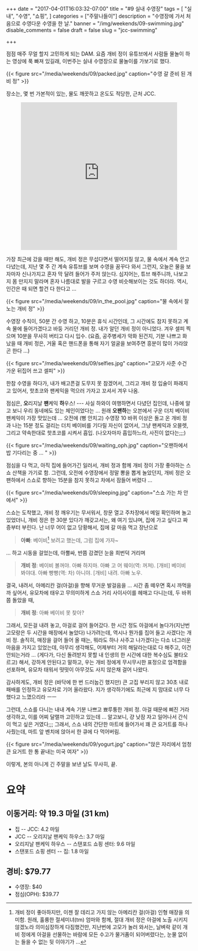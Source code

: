+++
date = "2017-04-01T16:03:32-07:00"
title = "#9 실내 수영장"
tags = [
    "실내",
    "수영",
    "쇼핑",
]
categories = ["주말나들이"]
description = "수영장에 가서 처음으로 수영다운 수영을 한 날."
banner = "/img/weekends/09-swimming.jpg"
disable_comments = false
draft = false
slug = "jcc-swimming"

+++

점점 매주 무얼 할지 고민하게 되는 DAM. 요즘 개비 정이 유튜브에서 사람들
물놀이 하는 영상에 푹 빠져 있길래, 이번주는 실내 수영장으로 물놀이를 가보기로
했다.

{{< figure
  src="/media/weekends/09/packed.jpg"
  caption="수영 갈 준비 된 개비 정" >}}

장소는, 몇 번 가본적이 있는, 물도 깨끗하고 온도도 적당한, 근처 JCC.

<figure>
<iframe
src="https://www.google.com/maps/embed?pb=!1m18!1m12!1m3!1d3168.5682548437635!2d-122.10561778432299!3d37.42367854005363!2m3!1f0!2f0!3f0!3m2!1i1024!2i768!4f13.1!3m3!1m2!1s0x808fba1483e9561d%3A0xa1cfb5f1cbc782f5!2sOshman+Family+JCC!5e0!3m2!1sen!2sus!4v1491103829326" width="100%" height="400" frameborder="0" style="border:0" allowfullscreen></iframe>
</figure>

가장 최근에 갔을 때만 해도, 개비 정은 무섭다면서 떨어지질 않고, 물 속에서 계속
안고 다녔는데, 지난 몇 주 간 계속 유튜브를 보며 수영을 꿈꾸다 와서 그런지,
오늘은 물을 보자마자 신나가지고 혼자 막 달려 들어가 주저 앉는다.
심지어는, 튜브 해주니까, 나보고 지 몸 만지지 말라며 혼자 나름대로 발을 구르고
수영 비슷해보이는 것도 하더라. 역시, 인간은 때 되면 할건 다 한다고 …

{{< figure
  src="/media/weekends/09/in_the_pool.jpg"
  caption="물 속에서 잘 노는 개비 정" >}}

수영장 수칙이, 50분 간 수영 하고, 10분은 휴식 시간인데, 그 시간에도 참지 못하고
계속 물에 들어가겠다고 바둥 거리던 개비 정. 내가 알던 개비 정이 아니었다.
겨우 셀피 찍으며 10분을 무사히 버티고 다시 입수.
(요즘, 공주병세가 악화 된건지, 기분 나쁘고 화났을 때 개비 정은, 거울 혹은
핸드폰을 통해 자기 얼굴을 보여주면 흥분이 많이 가라앉곤 한다 …)

{{< figure
  src="/media/weekends/09/selfies.jpg"
  caption="고모가 사준 수건 가운 뒤집어 쓰고 셀피" >}}

한참 수영을 하다가, 내가 배고픈걸 도무지 못 참겠어서, 그리고 개비 정 입술이
파래지고 있어서, 핫초코와 팬케익을 먹으러 가자고 꼬셔서 겨우 나옴.

점심은, **오**리지날 **팬**케익 **하**우스! --- 사실 하와이 여행하면서 다녔던
집인데, 나중에 알고 보니 우리 동네에도 있는 체인이었다는 …
원래 **오팬하**는 오븐에서 구운 더치 베이비 팬케익이 가장 맛있는데 … 오전에 (뻥
안치고) 수영장 10 바퀴 이상은 돌고 온 개비 정과 나는 15분 정도 걸리는 더치
베이비를 기다릴 자신이 없어서, 그냥 팬케익과 오믈렛, 그리고 약속한대로 핫초코를
시켜서 흡입. (나오자마자 흡입하느라, 사진이 없다는;;;)

{{< figure
  src="/media/weekends/09/waiting_oph.jpg"
  caption="오팬하에서 밥 기다리는 중 … " >}}

점심을 다 먹고, 아직 집에 들어가긴 일러서, 개비 정과 함께 개비 정이 가장
좋아하는 스쇼 산책을 가기로 함. 그런데, 오전에 수영장에서 정말 뽕을 뽑게
놀았던지, 개비 정은 오팬하에서 스쇼로 향하는 15분을 참지 못하고 차에서 잠들어
버렸다 …

{{< figure
  src="/media/weekends/09/sleeping.jpg"
  caption="스쇼 가는 차 안에서" >}}

스쇼는 도착했고, 개비 정 깨우기는 무서워서, 창문 열고 주차장에서 메일 확인하며
놀고 있었더니, 개비 정은 한 30분 있다가 깨갖고서는, 왜 여기 있냐며, 집에 가고
싶다고 짜증부터 부린다. 난 너무 어이 없고 당황해서, 집에 갈 마음 먹고 장난으로

> **아빠**: 베이비[^1] 보려고 했는데, 그럼 집에 가자~

[^1]: 개비 정이 좋아하지만, 이젠 잘 데리고 가지 않는 아메리칸 걸(아걸) 인형 매장을 의미함. 원래, 훌륭한 절세미녀(tm) 엄마와 함께, 절대 개비 정은 아걸에 노출 시키지 않겠노라 의미심장하게 다짐했건만, 지난번에 고모가 놀러 와서는, 날벼락 같이 개비 정에게 아걸을 선물하는 바람에 모든 수고가 물거품이 되어버렸다는, 눈물 없이는 들을 수 없는 뒷 이야기가 …

… 하고 시동을 걸었는데, 아뿔싸, 반쯤 감겼던 눈을 희번덕 거리며

> **개비 정**: 베이비 볼꺼야. 아빠 하지마. 아빠 고 어 웨이(역: 꺼져).
>[개비] 베이비 봐야대. 아빠 빵빵(역: 차) 아니야. [개비] 내려. 아빠 노우.

결국, 내려서, 아메리칸 걸(아걸)을 향해 무거운 발걸음을 …
시간 좀 떼우면 혹시 까먹을까 싶어서, 유모차에 태우고 무의미하게 스쇼 거리
사이사이를 헤매고 다니는데, 두 바퀴쯤 돌았을 때,

> **개비 정**: 아빠 베이비 못 찾아?

그래서, 모든걸 내려 놓고, 아걸로 걸어 들어갔다.
한 시간 정도 아걸에서 놀다가(지난번 고모랑은 두 시간을 매장에서 놀았다)
나가려는데, 역시나 뭔가를 집어 들고 사겠다는 개비 정.
솔직히, 매장을 걸어 들어 올 때는, 뭐라도 하나 사주고 나가겠다는 다소 너그러운
마음을 가지고 있었는데, 아무리 생각해도, 어제부터 거의 해달라는대로 다 해주고,
이건 안되는거라 … (게다가, 다신 돌려받지 못할 내 인생의 한 시간에 대한 복수심도
불타오르고) 해서, 강하게 안된다고 말하고, 우는 개비 정에게 무시무시한 표정으로
엄격함을 선포하며, 유모차 태워서 떳떳이 아무것도 사지 않은채 걸어 나왔다.

감사하게도, 개비 정은 (바닥에 한 번 드러눕긴 했지만) 큰 고집 부리지 않고 30초
내로 패배를 인정하고 유모차로 기어 올라왔다. 지가 생각하기에도 최근에 지 맘대로
너무 다 했다고 느꼈으리라 ㅡㅡ

그런데, 스쇼를 다니는 내내 계속 기분 나쁘고 뾰루퉁한 개비 정. 아걸 때문에 삐진
거라 생각하고, 이를 어찌 달랠까 고민하고 있는데 … 알고보니, 걍 낮잠 자고
일어나서 간식이 먹고 싶은 거였다;;; 그래서, 스쇼 내의 간단한 마트에 들어가서
꽤 큰 요거트를 하나 사줬는데, 마트 앞 벤치에 앉아서 한 큐에 다 먹어버림.

{{< figure
  src="/media/weekends/09/yogurt.jpg"
  caption="앉은 자리에서 엄청 큰 요거트 한 통 끝내는 미국 여자" >}}


이렇게, 본의 아니게 긴 주말을 보낸 날도 무사히, 끝.

# 요약

## 이동거리: 약 19.3 마일 (31 km)

- 집 -- JCC: 4.2 마일
- JCC -- 오리지날 팬케익 하우스: 3.7 마일
- 오리지날 팬케익 하우스 -- 스탠포드 쇼핑 센터: 9.6 마일
- 스탠포드 쇼핑 센터 -- 집: 1.8 마일

## 경비: $79.77

- 수영장: $40
- 점심(OPH): $39.77
